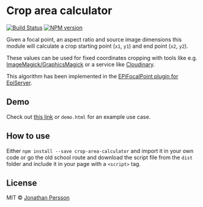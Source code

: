 # Crop area calculator

[![Build Status][travis-image]][travis-url]
[![NPM version][npm-image]][npm-url]

Given a focal point, an aspect ratio and source image dimensions this module will calculate a crop starting point (`x1`, `y1`) and end point (`x2`, `y2`).

These values can be used for fixed coordinates cropping with tools like e.g. [ImageMagick/GraphicsMagick](https://github.com/aheckmann/gm) or a service like [Cloudinary](http://cloudinary.com/documentation/image_transformations#crop_modes).

This algorithm has been implemented in the [EPiFocalPoint plugin for EpiServer](https://github.com/defsteph/EPiFocalPoint).

## Demo

Check out [this link](http://crop-area-calculator.surge.sh/demo.html) or `demo.html` for an example use case.

## How to use

Either `npm install --save crop-area-calculator` and import it in your own code or go the old school route and download the script file from the `dist` folder and include it in your page with a `<script>` tag.

## License

MIT © [Jonathan Persson](https://github.com/jonathanp)

[npm-url]: https://npmjs.org/package/crop-area-calculator
[npm-image]: https://badge.fury.io/js/crop-area-calculator.svg
[travis-image]: https://travis-ci.org/jonathanp/crop-area-calculator.svg
[travis-url]: https://travis-ci.org/jonathanp/crop-area-calculator
